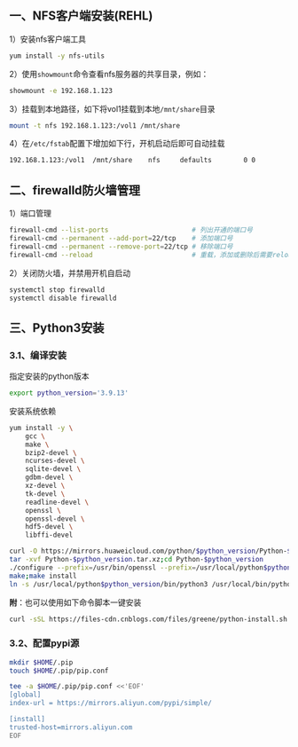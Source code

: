 ## 一、NFS客户端安装(REHL)
1）安装nfs客户端工具
```bash
yum install -y nfs-utils
```

2）使用`showmount`命令查看nfs服务器的共享目录，例如：
```bash
showmount -e 192.168.1.123
```

3）挂载到本地路径，如下将vol1挂载到本地`/mnt/share`目录
```bash
mount -t nfs 192.168.1.123:/vol1 /mnt/share
```

4）在`/etc/fstab`配置下增加如下行，开机启动后即可自动挂载
```bash
192.168.1.123:/vol1  /mnt/share    nfs     defaults        0 0
```

## 二、firewalld防火墙管理

1）端口管理

```bash
firewall-cmd --list-ports                     # 列出开通的端口号
firewall-cmd --permanent --add-port=22/tcp    # 添加端口号
firewall-cmd --permanent --remove-port=22/tcp # 移除端口号
firewall-cmd --reload                         # 重载，添加或删除后需要reload才能生效
```

2）关闭防火墙，并禁用开机自启动
```bash
systemctl stop firewalld
systemctl disable firewalld
```

## 三、Python3安装

### 3.1、编译安装
指定安装的python版本
```bash
export python_version='3.9.13'
```

安装系统依赖
```bash
yum install -y \
    gcc \
    make \
    bzip2-devel \
    ncurses-devel \
    sqlite-devel \
    gdbm-devel \
    xz-devel \
    tk-devel \
    readline-devel \
    openssl \
    openssl-devel \
    hdf5-devel \
    libffi-devel
```

```bash
curl -O https://mirrors.huaweicloud.com/python/$python_version/Python-$python_version.tar.xz
tar -xvf Python-$python_version.tar.xz;cd Python-$python_version
./configure --prefix=/usr/bin/openssl --prefix=/usr/local/python$python_version
make;make install
ln -s /usr/local/python$python_version/bin/python3 /usr/local/bin/python3
```

**附**：也可以使用如下命令脚本一键安装
```bash
curl -sSL https://files-cdn.cnblogs.com/files/greene/python-install.sh | sh -s 3.9.13
```

### 3.2、配置pypi源
```bash
mkdir $HOME/.pip
touch $HOME/.pip/pip.conf

tee -a $HOME/.pip/pip.conf <<'EOF'
[global]
index-url = https://mirrors.aliyun.com/pypi/simple/

[install]
trusted-host=mirrors.aliyun.com
EOF
```
